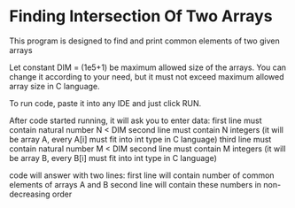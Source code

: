 # Finding Intersection Of Two Arrays
This program is designed to find and print common elements of two given arrays

Let constant DIM = (1e5+1) be maximum allowed size of the arrays.
You can change it according to your need, but it must not exceed maximum allowed array size in C language.

To run code, paste it into any IDE and just click RUN.

After code started running, it will ask you to enter data:
first line must contain natural number N < DIM
second line must contain N integers (it will be array A, every A[i] must fit into int type in C language)
third line must contain natural number M < DIM
second line must contain M integers (it will be array B, every B[i] must fit into int type in C language)

code will answer with two lines:
first line will contain number of common elements of arrays A and B
second line will contain these numbers in non-decreasing order
